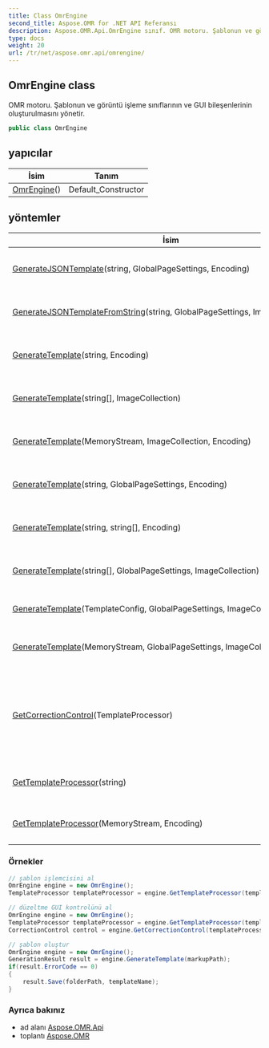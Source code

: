 ```yaml
---
title: Class OmrEngine
second_title: Aspose.OMR for .NET API Referansı
description: Aspose.OMR.Api.OmrEngine sınıf. OMR motoru. Şablonun ve görüntü işleme sınıflarının ve GUI bileşenlerinin oluşturulmasını yönetir.
type: docs
weight: 20
url: /tr/net/aspose.omr.api/omrengine/
---
```

## OmrEngine class

OMR motoru. Şablonun ve görüntü işleme sınıflarının ve GUI bileşenlerinin oluşturulmasını yönetir.

```csharp
public class OmrEngine
```

## yapıcılar

| İsim | Tanım |
| --- | --- |
| [OmrEngine](omrengine/)() | Default_Constructor |

## yöntemler

| İsim | Tanım |
| --- | --- |
| [GenerateJSONTemplate](../../aspose.omr.api/omrengine/generatejsontemplate/)(string, GlobalPageSettings, Encoding) | .json işaretlemesine dayalı bir şablon (.omr) ve şablon görüntüsü oluşturur |
| [GenerateJSONTemplateFromString](../../aspose.omr.api/omrengine/generatejsontemplatefromstring/)(string, GlobalPageSettings, ImageCollection) | JSON işaretlemesine dayalı bir şablon (.omr) ve şablon görüntüsü oluşturur |
| [GenerateTemplate](../../aspose.omr.api/omrengine/generatetemplate/#generatetemplate_5)(string, Encoding) | Metin işaretlemesine dayalı bir şablon (.omr) ve şablon görüntüsü oluşturur |
| [GenerateTemplate](../../aspose.omr.api/omrengine/generatetemplate/#generatetemplate_6)(string[], ImageCollection) | İşaretleme satırları dizisine dayalı olarak bir şablon (.omr) ve şablon görüntüsü oluşturur |
| [GenerateTemplate](../../aspose.omr.api/omrengine/generatetemplate/#generatetemplate_1)(MemoryStream, ImageCollection, Encoding) | MemoryStream tabanlı bir şablon (.omr) ve şablon görüntüsü oluşturur |
| [GenerateTemplate](../../aspose.omr.api/omrengine/generatetemplate/#generatetemplate_3)(string, GlobalPageSettings, Encoding) | Metin işaretlemesine dayalı bir şablon (.omr) ve şablon görüntüsü oluşturur |
| [GenerateTemplate](../../aspose.omr.api/omrengine/generatetemplate/#generatetemplate_4)(string, string[], Encoding) | Metin işaretlemesine dayalı bir şablon (.omr) ve şablon görüntüsü oluşturur |
| [GenerateTemplate](../../aspose.omr.api/omrengine/generatetemplate/#generatetemplate_7)(string[], GlobalPageSettings, ImageCollection) | İşaretleme satırları dizisine dayalı olarak bir şablon (.omr) ve şablon görüntüsü oluşturur |
| [GenerateTemplate](../../aspose.omr.api/omrengine/generatetemplate/#generatetemplate)(TemplateConfig, GlobalPageSettings, ImageCollection) | Şablon object tabanlı bir şablon (.omr) ve şablon görüntüsü oluşturur |
| [GenerateTemplate](../../aspose.omr.api/omrengine/generatetemplate/#generatetemplate_2)(MemoryStream, GlobalPageSettings, ImageCollection, Encoding) | MemoryStream tabanlı bir şablon (.omr) ve şablon görüntüsü oluşturur |
| [GetCorrectionControl](../../aspose.omr.api/omrengine/getcorrectioncontrol/)(TemplateProcessor) | [`CorrectionControl`](../../aspose.omr.correctionui/correctioncontrol/) GUI. kullanarak OMR API ile çalışmaya izin veren örnek[`TemplateProcessor`](../templateprocessor/) parametre olarak kullanılır ve yalnızca belirtilen template kullanılarak oluşturulan resimlerle çalışır. |
| [GetTemplateProcessor](../../aspose.omr.api/omrengine/gettemplateprocessor/#gettemplateprocessor_1)(string) | [`TemplateProcessor`](../templateprocessor/) belirtilen şablonla çalışmaya izin veren örnek. |
| [GetTemplateProcessor](../../aspose.omr.api/omrengine/gettemplateprocessor/#gettemplateprocessor)(MemoryStream, Encoding) | [`TemplateProcessor`](../templateprocessor/) belirtilen şablonla çalışmaya izin veren örnek. |

### Örnekler

```csharp
// şablon işlemcisini al
OmrEngine engine = new OmrEngine();
TemplateProcessor templateProcessor = engine.GetTemplateProcessor(templatePath);
```

```csharp
// düzeltme GUI kontrolünü al
OmrEngine engine = new OmrEngine();
TemplateProcessor templateProcessor = engine.GetTemplateProcessor(templatePath);
CorrectionControl control = engine.GetCorrectionControl(templateProcessor);
```

```csharp
// şablon oluştur
OmrEngine engine = new OmrEngine();
GenerationResult result = engine.GenerateTemplate(markupPath);
if(result.ErrorCode == 0)
{
    result.Save(folderPath, templateName);
}
```

### Ayrıca bakınız

* ad alanı [Aspose.OMR.Api](../../aspose.omr.api/)
* toplantı [Aspose.OMR](../../)


